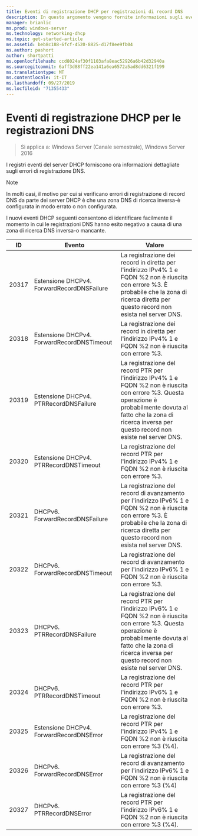 ```yaml
---
title: Eventi di registrazione DHCP per registrazioni di record DNS
description: In questo argomento vengono fornite informazioni sugli eventi di registrazione del server DHCP in Windows Server 2016.
manager: brianlic
ms.prod: windows-server
ms.technology: networking-dhcp
ms.topic: get-started-article
ms.assetid: beb8c188-6fcf-4520-8825-d17f8ee9fb04
ms.author: pashort
author: shortpatti
ms.openlocfilehash: ccd8024af30f1103afa8eac52926a6b42d32940a
ms.sourcegitcommit: 6aff3d88ff22ea141a6ea6572a5ad8dd6321f199
ms.translationtype: MT
ms.contentlocale: it-IT
ms.lasthandoff: 09/27/2019
ms.locfileid: "71355433"
---
```

# <a name="dhcp-logging-events-for-dns-registrations"></a>Eventi di registrazione DHCP per le registrazioni DNS

>Si applica a: Windows Server (Canale semestrale), Windows Server 2016

I registri eventi del server DHCP forniscono ora informazioni dettagliate sugli errori di registrazione DNS.

>[!NOTE]
>In molti casi, il motivo per cui si verificano errori di registrazione di record DNS da parte dei server DHCP è che una zona DNS di ricerca inversa\-è configurata in modo errato o non configurata.

I nuovi eventi DHCP seguenti consentono di identificare facilmente il momento in cui le registrazioni DNS hanno esito negativo a causa di una zona di ricerca DNS inversa\-o mancante.

|ID|Evento|Valore|
|-----|--------------------|--------------------------------------------------------|
|20317|Estensione DHCPv4. ForwardRecordDNSFailure|La registrazione dei record in diretta per l'indirizzo IPv4% 1 e FQDN %2 non è riuscita con errore %3. È probabile che la zona di ricerca diretta per questo record non esista nel server DNS.|
|20318|Estensione DHCPv4. ForwardRecordDNSTimeout|La registrazione dei record in diretta per l'indirizzo IPv4% 1 e FQDN %2 non è riuscita con errore %3.|
|20319|Estensione DHCPv4. PTRRecordDNSFailure|La registrazione del record PTR per l'indirizzo IPv4% 1 e FQDN %2 non è riuscita con errore %3. Questa operazione è probabilmente dovuta al fatto che la zona di ricerca inversa per questo record non esiste nel server DNS.|
|20320|Estensione DHCPv4. PTRRecordDNSTimeout|La registrazione del record PTR per l'indirizzo IPv4% 1 e FQDN %2 non è riuscita con errore %3.|
|20321|DHCPv6. ForwardRecordDNSFailure|La registrazione del record di avanzamento per l'indirizzo IPv6% 1 e FQDN %2 non è riuscita con errore %3. È probabile che la zona di ricerca diretta per questo record non esista nel server DNS.|
|20322|DHCPv6. ForwardRecordDNSTimeout|La registrazione del record di avanzamento per l'indirizzo IPv6% 1 e FQDN %2 non è riuscita con errore %3.|
|20323|DHCPv6. PTRRecordDNSFailure|La registrazione del record PTR per l'indirizzo IPv6% 1 e FQDN %2 non è riuscita con errore %3. Questa operazione è probabilmente dovuta al fatto che la zona di ricerca inversa per questo record non esiste nel server DNS.|
|20324|DHCPv6. PTRRecordDNSTimeout|La registrazione del record PTR per l'indirizzo IPv6% 1 e FQDN %2 non è riuscita con errore %3.|
|20325|Estensione DHCPv4. ForwardRecordDNSError|La registrazione del record PTR per l'indirizzo IPv4% 1 e FQDN %2 non è riuscita con errore %3 \(%4\).|
|20326|DHCPv6. ForwardRecordDNSError|La registrazione del record di avanzamento per l'indirizzo IPv6% 1 e FQDN %2 non è riuscita con errore %3 \(%4\)|
|20327|DHCPv6. PTRRecordDNSError|La registrazione del record PTR per l'indirizzo IPv6% 1 e FQDN %2 non è riuscita con errore %3 \(%4\).|

